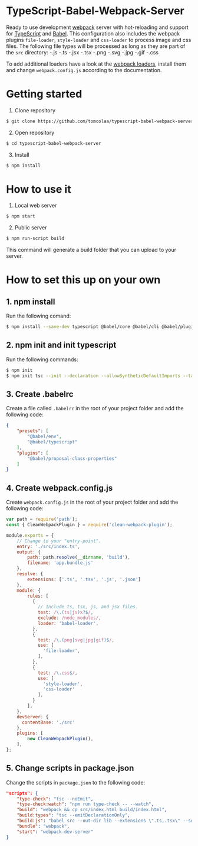 # TypeScript-Babel-Webpack-Server
Ready to use development [webpack](https://webpack.js.org/ "webpack") server with hot-reloading and support for [TypeScript](https://www.typescriptlang.org/ "TypeScript") and [Babel](https://babeljs.io/ "Babel"). This configuration also includes the webpack plugins `file-loader`, `style-loader` and `css-loader` to process image and css files. The following file types will be processed as long as they are part of the `src` directory:
-.js
-.ts
-.jsx
-.tsx
-.png
-.svg
-.jpg
-.gif
-.css

To add additional loaders have a look at the [webpack loaders](https://webpack.js.org/loaders/ "webpack loaders"), install them and change `webpack.config.js` according to the documentation.


# Getting started
1. Clone repository
```sh
$ git clone https://github.com/tomcolaa/typescript-babel-webpack-server.git
```

2. Open repository
```sh
$ cd typescript-babel-webpack-server
```

3. Install
```sh
$ npm install
```

# How to use it
1. Local web server
```sh
$ npm start
```

2. Public server
```sh
$ npm run-script build
```
This command will generate a build folder that you can upload to your server.

# How to set this up on your own
## 1. npm install
Run the following comand:
```sh
$ npm install --save-dev typescript @babel/core @babel/cli @babel/plugin-proposal-class-properties @babel/preset-env @babel/preset-typescript webpack webpack-cli babel-loader file-loader style-loader css-loader webpack-dev-server clean-webpack-plugin
```

## 2. npm init and init typescript
Run the following commands:
```sh
$ npm init
$ npm init tsc --init --declaration --allowSyntheticDefaultImports --target esnext --outDir lib
```

## 3. Create .babelrc
Create a file called `.babelrc` in the root of your project folder and add the following code:
```json
{
    "presets": [
        "@babel/env",
        "@babel/typescript"
    ],
    "plugins": [
        "@babel/proposal-class-properties"
    ]
}
```

## 4. Create webpack.config.js
Create `webpack.config.js` in the root of your project folder and add the following code:
```javascript
var path = require('path');
const { CleanWebpackPlugin } = require('clean-webpack-plugin');

module.exports = {
    // Change to your "entry-point".
    entry: './src/index.ts',
    output: {
        path: path.resolve(__dirname, 'build'),
        filename: 'app.bundle.js'
    },
    resolve: {
        extensions: ['.ts', '.tsx', '.js', '.json']
    },
    module: {
        rules: [
          {
            // Include ts, tsx, js, and jsx files.
            test: /\.(ts|js)x?$/,
            exclude: /node_modules/,
            loader: 'babel-loader',
          },
          {
            test: /\.(png|svg|jpg|gif)$/,
            use: [
              'file-loader',
            ],
          },
          {
            test: /\.css$/,
            use: [
              'style-loader',
              'css-loader'
            ],
          }
        ],
    },
    devServer: {
      contentBase: './src'
    },
    plugins: [
        new CleanWebpackPlugin(),
    ],
};
```

## 5. Change scripts in package.json
Change the scripts in `package.json` to the following code:
```json
"scripts": {
    "type-check": "tsc --noEmit",
    "type-check:watch": "npm run type-check -- --watch",
    "build": "webpack && cp src/index.html build/index.html",
    "build:types": "tsc --emitDeclarationOnly",
    "build:js": "babel src --out-dir lib --extensions \".ts,.tsx\" --source-maps inline",
    "bundle": "webpack",
    "start": "webpack-dev-server"
}
```
